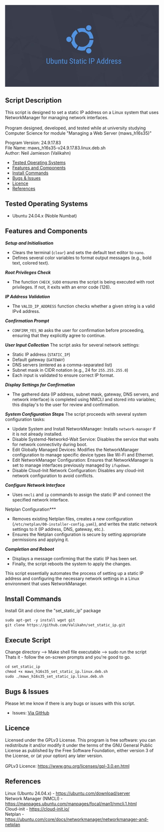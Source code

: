 <div align="center">
    <a href="https://github.com/Valikahn/set_static_ip" target="_blank">
        <img alt="lamp" src="https://github.com/Valikahn/set_static_ip/blob/master/img/static_ip_address_logo.jpg">
    </a>
</div>

## Script Description
This script is designed to set a static IP address on a Linux system that uses NetworkManager for managing network interfaces.<br /><br />
Program designed, developed, and tested while at university studying Computer Science for module "Managing a Web Server (maws_h16s35)"<br />

Program Version: 24.9.17.83<br />
File Name: maws_h16s35-v24.9.17.83.linux.deb.sh<br />
Author:  Neil Jamieson (Valikahn)<br />

* [Tested Operating Systems](#tested-operating-systems)
* [Features and Components](#features-and-components)
* [Install Commands](#install-commands)
* [Bugs & Issues](#bugs--issues)
* [Licence](#licence)
* [References](#references)

## Tested Operating Systems
* Ubuntu 24.04.x (Noble Numbat)

## Features and Components
***Setup and Initialisation***
* Clears the terminal (```clear```) and sets the default text editor to ```nano```.
* Defines several color variables to format output messages (e.g., bold text, colored text).

***Root Privileges Check***
* The function ```CHECK_SUDO``` ensures the script is being executed with root privileges. If not, it exits with an error code (126).

***IP Address Validation***
* The ```VALID_IP_ADDRESS``` function checks whether a given string is a valid IPv4 address.

***Confirmation Prompt***
* ```CONFIRM_YES_NO``` asks the user for confirmation before proceeding, ensuring that they explicitly agree to continue.

***User Input Collection***
The script asks for several network settings:
* Static IP address (```STATIC_IP```)
* Default gateway (```GATEWAY```)
* DNS servers (entered as a comma-separated list)
* Subnet mask in CIDR notation (e.g., 24 for ```255.255.255.0```)
* Each input is validated to ensure correct IP format.

***Display Settings for Confirmation***
* The gathered data (IP address, subnet mask, gateway, DNS servers, and network interface) is completed using NMCLI and stored into variables; this display's to the user for review and confirmation.

***System Configuration Steps***
The script proceeds with several system configuration tasks:
* Update System and Install NetworkManager: Installs ```network-manager``` if it is not already installed.
* Disable Systemd-Networkd-Wait Service: Disables the service that waits for network connectivity during boot.
* Edit Globally Managed Devices: Modifies the NetworkManager configuration to manage specific device types like Wi-Fi and Ethernet.
* Edit NetworkManager Configuration: Ensures that NetworkManager is set to manage interfaces previously managed by ```ifupdown```.
* Disable Cloud-Init Network Configuration: Disables any cloud-init network configuration to avoid conflicts.

***Configure Network Interface***
* Uses ```nmcli``` and ```ip``` commands to assign the static IP and connect the specified network interface.

Netplan Configuration***
* Removes existing Netplan files, creates a new configuration (```/etc/netplan/00-installer-config.yaml```), and writes the static network settings to it (IP address, DNS, gateway, etc.).
* Ensures the Netplan configuration is secure by setting appropriate permissions and applying it.

***Completion and Reboot***
* Displays a message confirming that the static IP has been set.
* Finally, the script reboots the system to apply the changes.

This script essentially automates the process of setting up a static IP address and configuring the necessary network settings in a Linux environment that uses NetworkManager.

## Install Commands
Install Git and clone the "set_static_ip" package
```
sudo apt-get -y install wget git
git clone https://github.com/Valikahn/set_static_ip.git
```

## Execute Script
Change directory -->  Make shell file executable -->  sudo run the script<br />
Thats it - follow the on-screen prompts and you're good to go.
```
cd set_static_ip
chmod +x maws_h16s35_set_static_ip.linux.deb.sh
sudo ./maws_h16s35_set_static_ip.linux.deb.sh
```

## Bugs & Issues
Please let me know if there is any bugs or issues with this script.
* Issues:  <a href="https://github.com/Valikahn/set_static_ip/issues">Via GitHub</a>

## Licence
Licensed under the GPLv3 License.
This program is free software: you can redistribute it and/or modify it under the terms of the GNU General Public License as published by the Free Software Foundation, either version 3 of the License, or (at your option) any later version.<br /><br />
GPLv3 Licence:  https://www.gnu.org/licenses/gpl-3.0.en.html 

## References
Linux (Ubuntu 24.04.x) - https://ubuntu.com/download/server<br />
Network Manager (NMCLI) - https://manpages.ubuntu.com/manpages/focal/man1/nmcli.1.html<br />
Cloud-init - https://cloud-init.io/<br />
Netplan - https://ubuntu.com/core/docs/networkmanager/networkmanager-and-netplan<br />
